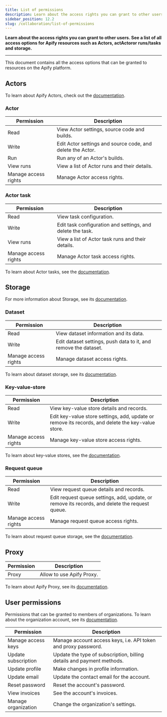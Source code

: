 ```yaml
---
title: List of permissions
description: Learn about the access rights you can grant to other users. See a list of all access options for Apify resources such as Actors, Actor runs/tasks and storage.
sidebar_position: 12.2
slug: /collaboration/list-of-permissions
---
```


**Learn about the access rights you can grant to other users. See a list of all access options for Apify resources such as Actors, actActoror runs/tasks and storage.**

---

This document contains all the access options that can be granted to resources on the Apify platform.

## Actors

To learn about Apify Actors, check out the [documentation](/platform/using-actors).

### Actor

| Permission           | Description                                                |
|----------------------|------------------------------------------------------------|
| Read                 | View Actor settings, source code and builds.               |
| Write                | Edit Actor settings and source code, and delete the Actor. |
| Run                  | Run any of an Actor's builds.                              |
| View runs            | View a list of Actor runs and their details.               |
| Manage access rights | Manage Actor access rights.                                |

### Actor task

| Permission           | Description                                                |
|----------------------|------------------------------------------------------------|
| Read                 | View task configuration.                                   |
| Write                | Edit task configuration and settings, and delete the task. |
| View runs            | View a list of Actor task runs and their details.          |
| Manage access rights | Manage Actor task access rights.                           |

To learn about Actor tasks, see the [documentation](///platform/using-actors/tasks).

## Storage

For more information about Storage, see its [documentation](/platform/core-concepts/storage).

### Dataset

| Permission           | Description                                                     |
|----------------------|-----------------------------------------------------------------|
| Read                 | View dataset information and its data.                          |
| Write                | Edit dataset settings, push data to it, and remove the dataset. |
| Manage access rights | Manage dataset access rights.                                   |

To learn about dataset storage, see its [documentation](/platform/core-concepts/storage/dataset).

### Key-value-store

| Permission           | Description                                                                                       |
|----------------------|---------------------------------------------------------------------------------------------------|
| Read                 | View key-value store details and records.                                                         |
| Write                | Edit key-value store settings, add, update or remove its records, and delete the key-value store. |
| Manage access rights | Manage key-value store access rights.                                                             |

To learn about key-value stores, see the [documentation](/platform/core-concepts/storage/key-value-store).

### Request queue

| Permission           | Description                                                                                    |
|----------------------|------------------------------------------------------------------------------------------------|
| Read                 | View request queue details and records.                                                        |
| Write                | Edit request queue settings, add, update, or remove its records, and delete the request queue. |
| Manage access rights | Manage request queue access rights.                                                            |

To learn about request queue storage, see the [documentation](/platform/core-concepts/storage/request-queue).

## Proxy

| Permission | Description               |
|------------|---------------------------|
| Proxy      | Allow to use Apify Proxy. |

To learn about Apify Proxy, see its [documentation](/platform/core-concepts/proxy).

## User permissions

Permissions that can be granted to members of organizations. To learn about the organization account, see its [documentation](/platform/collaboration/organization-account).

| Permission          | Description                                                           |
|---------------------|-----------------------------------------------------------------------|
| Manage access keys  | Manage account access keys, i.e. API token and proxy password.        |
| Update subscription | Update the type of subscription, billing details and payment methods. |
| Update profile      | Make changes in profile information.                                  |
| Update email        | Update the contact email for the account.                             |
| Reset password      | Reset the account's password.                                         |
| View invoices       | See the account's invoices.                                           |
| Manage organization | Change the organization's settings.                                   |
